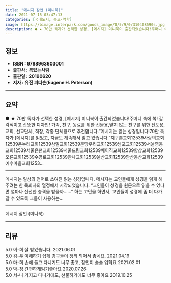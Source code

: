```yaml
---
title: "메시지 잠언 (미니북)"
date: 2021-07-15 03:47:13
categories: [국내도서, 종교-역학]
image: https://bimage.interpark.com/goods_image/8/5/9/0/310408590s.jpg
description: ● ★ 70만 독자가 선택한 성경, [메시지] 미니북이 출간되었습니다!주머니 속에 쏙! 감각적이고 산뜻한 디자인! 가족, 친구, 동료를 위한 선물용,믿지 않는 친구를 위한 전도용, 교회, 선교단체, 직장, 각종 단체용으로 추천합니다.“메시지는 읽는 성경입니다!70만 독자가 [메시지]를
---
```


## **정보**

- **ISBN : 9788963603001**
- **출판사 : 복있는사람**
- **출판일 : 20190620**
- **저자 : 유진 피터슨(Eugene H. Peterson)**

------



## **요약**

●  ★ 70만 독자가 선택한 성경, [메시지] 미니북이 출간되었습니다!주머니 속에 쏙! 감각적이고 산뜻한 디자인! 가족, 친구, 동료를 위한 선물용,믿지 않는 친구를 위한 전도용, 교회, 선교단체, 직장, 각종 단체용으로 추천합니다.“메시지는 읽는 성경입니다!70만 독자가 [메시지]를 읽었고, 지금도 계속해서 읽고 있습니다.”지구촌교회12539사랑의교회12539온누리교회12539삼일교회12539분당우리교회12539남포교회12539서울영동교회12539서울은현교회12539서울드림교회12539베이직교회12539향상교회12539오륜교회12539수영로교회12539만나교회12539울산교회12539안산동산교회12539예수마을교회1253...

------

메시지는 일상의 언어로 쓰여진 읽는 성경입니다.
메시지는 교인들에게 성경을 읽게 해주려는 한 목회자의 열정에서 시작되었습니다. “교인들이 성경을 원문으로 읽을 수 있다면 얼마나 신선한 충격을 받을까……” 하는 고민을 하면서, 교인들이 성경에 좀 더 다가갈 수 있도록 그들이 사용하는... 

------


메시지 잠언 (미니북) 

------


## **리뷰** 

5.0 이-희 잘 받았습니다. 2021.06.01 <br/>5.0 김-우 이해하기 쉽게 경구들이 정리 되어서 좋네요. 2021.04.19 <br/>5.0 마-희 손에 들고 다니기도 너무 좋고, 잠언이 술술 읽혀요 2021.02.01 <br/>5.0 박-정 간편하게읽기좋아요 2020.07.26 <br/>5.0 서-나 가지고 다니기에도, 선물하기에도 너무 좋아요
 2019.10.25 <br/>